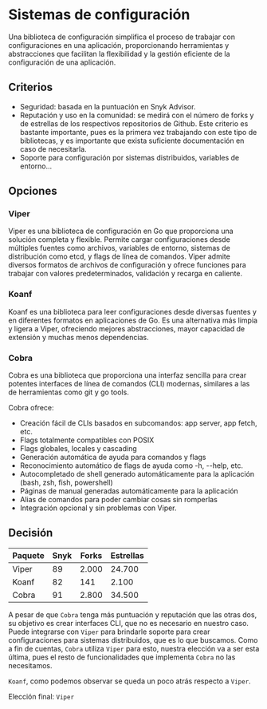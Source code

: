 # Sistemas de configuración

Una biblioteca de configuración simplifica el proceso de trabajar con configuraciones en una aplicación, proporcionando herramientas y abstracciones que facilitan la flexibilidad y la gestión eficiente de la configuración de una aplicación.

## Criterios

- Seguridad: basada en la puntuación en Snyk Advisor.
- Reputación y uso en la comunidad: se medirá con el número de forks y de estrellas de los respectivos repositorios de Github. Este criterio es bastante importante, pues es la primera vez trabajando con este tipo de bibliotecas, y es importante que exista suficiente documentación en caso de necesitarla.
- Soporte para configuración por sistemas distribuidos, variables de entorno...

## Opciones

### Viper

Viper es una biblioteca de configuración en Go que proporciona una solución completa y flexible. Permite cargar configuraciones desde múltiples fuentes como archivos, variables de entorno, sistemas de distribución como etcd, y flags de línea de comandos. Viper admite diversos formatos de archivos de configuración y ofrece funciones para trabajar con valores predeterminados, validación y recarga en caliente.

### Koanf

Koanf es una biblioteca para leer configuraciones desde diversas fuentes y en diferentes formatos en aplicaciones de Go. Es una alternativa más limpia y ligera a Viper, ofreciendo mejores abstracciones, mayor capacidad de extensión y muchas menos dependencias. 

### Cobra

Cobra es una biblioteca que proporciona una interfaz sencilla para crear potentes interfaces de línea de comandos (CLI) modernas, similares a las de herramientas como git y go tools.

Cobra ofrece:

- Creación fácil de CLIs basados en subcomandos: app server, app fetch, etc.
- Flags totalmente compatibles con POSIX 
- Flags globales, locales y cascading 
- Generación automática de ayuda para comandos y flags
- Reconocimiento automático de flags de ayuda como -h, --help, etc.
- Autocompletado de shell generado automáticamente para la aplicación (bash, zsh, fish, powershell)
- Páginas de manual generadas automáticamente para la aplicación
- Alias de comandos para poder cambiar cosas sin romperlas
- Integración opcional y sin problemas con Viper.

## Decisión

| Paquete          | Snyk | Forks | Estrellas|
|------------------|------|-------|----------|
| Viper            | 89   | 2.000 | 24.700   |
| Koanf            | 82   | 141   | 2.100    |
| Cobra            | 91   | 2.800 | 34.500   |

A pesar de que `Cobra` tenga más puntuación y reputación que las otras dos, su objetivo es crear interfaces CLI, que no es necesario en nuestro caso. Puede integrarse con `Viper` para brindarle soporte para crear configuraciones para sistemas distribuidos, que es lo que buscamos. Como a fin de cuentas, `Cobra` utiliza `Viper` para esto, nuestra elección va a ser esta última, pues el resto de funcionalidades que implementa `Cobra` no las necesitamos.

`Koanf`, como podemos observar se queda un poco atrás respecto a `Viper`.

Elección final: `Viper`